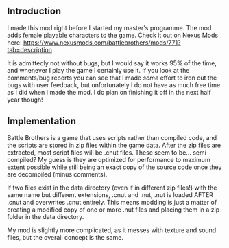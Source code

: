 ## Introduction
I made this mod right before I started my master's programme. The mod adds female playable characters to the game. Check it out on Nexus Mods here: https://www.nexusmods.com/battlebrothers/mods/771?tab=description

It is admittedly not without bugs, but I would say it works 95% of the time, and whenever I play the game I certainly use it. If you look at the comments/bug reports you can see that I made _some_
effort to iron out the bugs with user feedback, but unfortunately I do not have as much free time as I did when I made the mod. I do plan on finishing it off in the next half year though!
## Implementation
Battle Brothers is a game that uses scripts rather than compiled code, and the scripts are stored in zip files within the game data. After the zip files are extracted, most script files will be .cnut files. These seem to be... semi-compiled? My guess is they are optimized for performance to maximum extent possible while still being an exact copy of the source code once they are decompiled (minus comments).

If two files exist in the data directory (even if in different zip files!) with the same name but different extensions, .cnut and .nut, .nut is loaded AFTER .cnut and overwrites .cnut entirely. This means modding is just a matter of creating a modified copy of one or more .nut files and placing them in a zip folder in the data directory. 

My mod is slightly more complicated, as it messes with texture and sound files, but the overall concept is the same.
